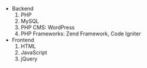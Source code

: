 - Backend
  1. PHP
  2. MySQL
  3. PHP CMS: WordPress
  4. PHP Frameworks: Zend Framework, Code Igniter
- Frontend
  1. HTML
  2. JavaScript
  3. jQuery

